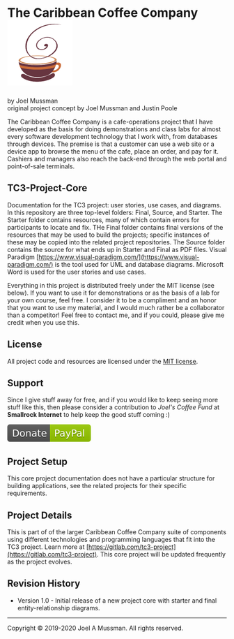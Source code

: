 # The Caribbean Coffee Company ![](./.common/logo.png?raw=true)
by Joel Mussman<br/>
original project concept by Joel Mussman and Justin Poole 

The Caribbean Coffee Company is a cafe-operations project that I have developed as the basis for doing demonstrations
and class labs for almost every software development technology that I work with, from databases through devices.
The premise is that a customer can use a web site or a device app to browse the menu of the cafe, place an order,
and pay for it.
Cashiers and managers also reach the back-end through the web portal and point-of-sale terminals.

## TC3-Project-Core

Documentation for the TC3 project: user stories, use cases, and diagrams.
In this repository are three top-level folders: Final, Source, and Starter.
The Starter folder contains resources, many of which contain errors for participants to locate and fix.
THe Final folder contains final versions of the resources that may be used to build the projects; specific instances of these may be copied into
the related project repositories.
The Source folder contains the source for what ends up in Starter and Final as PDF files.
Visual Paradigm [https://www.visual-paradigm.com/](https://www.visual-paradigm.com/) is the tool used for UML and database diagrams.
Microsoft Word is used for the user stories and use cases.

Everything in this project is distributed freely under the MIT license (see below).
If you want to use it for demonstrations or as the basis of a lab for your own course, feel free.
I consider it to be a compliment and an honor that you want to use my material, and I would much rather be
a collaborator than a competitor!
Feel free to contact me, and if you could, please give me credit when you use this.

## License

All project code and resources are licensed under the [MIT license](./.common/LICENSE.md).

## Support

Since I give stuff away for free, and if you would like to keep seeing more stuff like this, then please consider
a contribution to *Joel's Coffee Fund* at **Smallrock Internet** to help keep the good stuff coming :)<br />

[![Donate](./.common/Donate-Paypal.svg)](https://www.paypal.com/cgi-bin/webscr?cmd=_s-xclick&hosted_button_id=XPUGVGZZ8RUAA)

## Project Setup

This core project documentation does not have a particular structure for building applications, see the related projects for their specific requirements.

## Project Details

This is part of of the larger Caribbean Coffee Company suite of components using different technologies and programming languages that fit into the TC3 project.
Learn more at [https://gitlab.com/tc3-project](https://gitlab.com/tc3-project).
This core project will be updated frequently as the project evolves.

## Revision History

* Version 1.0 - Initial release of a new project core with starter and final entity-relationship diagrams.

<hr>
Copyright © 2019-2020 Joel A Mussman. All rights reserved.